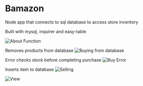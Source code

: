 # Bamazon
Node app that connects to sql database to access store inventory

Built with mysql, inquirer and easy-table


![About Function](https://imgur.com/9eBykB9.jpg)

Removes products from database
![Buying from database](https://imgur.com/F5uSwf9.jpg)

Error checks stock before completing purchase
![Buy Error](https://imgur.com/J1lfuFH.jpg)

Inserts item to database
![Selling](https://imgur.com/e4aLGGh.jpg)

![View](https://imgur.com/fjlKqsM.jpg)